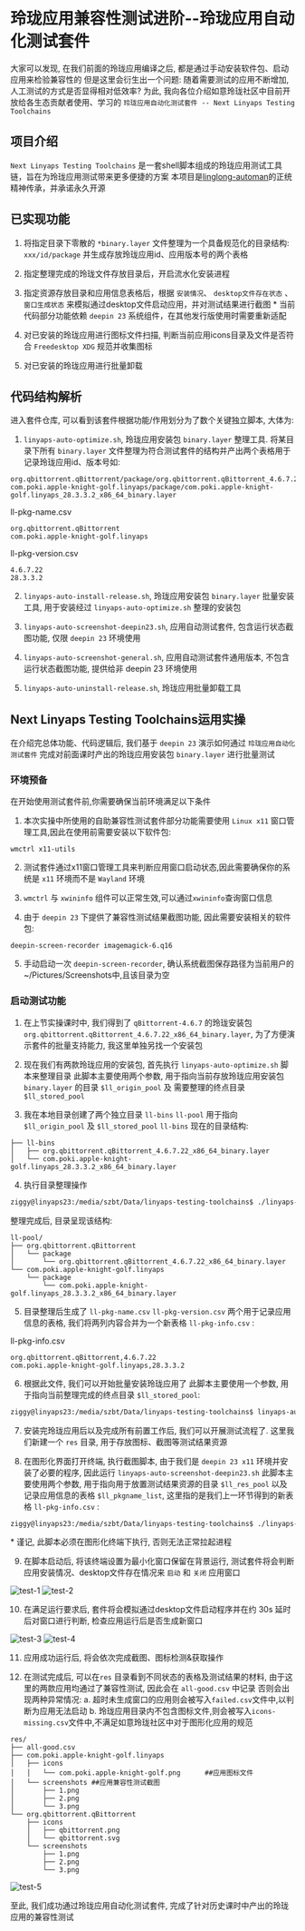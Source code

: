 # 玲珑应用兼容性测试进阶--玲珑应用自动化测试套件

大家可以发现, 在我们前面的玲珑应用编译之后, 都是通过手动安装软件包、启动应用来检验兼容性的
但是这里会衍生出一个问题: 随着需要测试的应用不断增加, 人工测试的方式是否显得相对低效率?
为此, 我向各位介绍如意玲珑社区中目前开放给各生态贡献者使用、学习的 `玲珑应用自动化测试套件 -- Next Linyaps Testing Toolchains`

## 项目介绍

`Next Linyaps Testing Toolchains` 是一套shell脚本组成的玲珑应用测试工具链，旨在为玲珑应用测试带来更多便捷的方案
本项目是[linglong-automan](https://gitee.com/ziggy615/linglong-automan)的正统精神传承，并承诺永久开源

## 已实现功能

1. 将指定目录下零散的 `*binary.layer` 文件整理为一个具备规范化的目录结构: `xxx/id/package` 并生成存放玲珑应用id、应用版本号的两个表格

2. 指定整理完成的玲珑文件存放目录后，开启流水化安装进程

3. 指定资源存放目录和应用信息表格后，根据 `安装情况`、 `desktop文件存在状态` 、`窗口生成状态` 来模拟通过desktop文件启动应用，并对测试结果进行截图 \* 当前代码部分功能依赖 `deepin 23` 系统组件，在其他发行版使用时需要重新适配

4. 对已安装的玲珑应用进行图标文件扫描, 判断当前应用icons目录及文件是否符合 `Freedesktop XDG` 规范并收集图标

5. 对已安装的玲珑应用进行批量卸载

## 代码结构解析

进入套件仓库, 可以看到该套件根据功能/作用划分为了数个关键独立脚本, 大体为:

1. `linyaps-auto-optimize.sh`, 玲珑应用安装包 `binary.layer` 整理工具. 将某目录下所有 `binary.layer` 文件整理为符合测试套件的结构并产出两个表格用于记录玲珑应用id、版本号如:

```
org.qbittorrent.qBittorrent/package/org.qbittorrent.qBittorrent_4.6.7.22_x86_64_binary.layer
com.poki.apple-knight-golf.linyaps/package/com.poki.apple-knight-golf.linyaps_28.3.3.2_x86_64_binary.layer
```

ll-pkg-name.csv

```
org.qbittorrent.qBittorrent
com.poki.apple-knight-golf.linyaps
```

ll-pkg-version.csv

```
4.6.7.22
28.3.3.2
```

2. `linyaps-auto-install-release.sh`, 玲珑应用安装包 `binary.layer` 批量安装工具, 用于安装经过 `linyaps-auto-optimize.sh` 整理的安装包

3. `linyaps-auto-screenshot-deepin23.sh`, 应用自动测试套件, 包含运行状态截图功能, 仅限 `deepin 23` 环境使用

4. `linyaps-auto-screenshot-general.sh`, 应用自动测试套件通用版本, 不包含运行状态截图功能, 提供给非 deepin 23 环境使用

5. `linyaps-auto-uninstall-release.sh`, 玲珑应用批量卸载工具

## Next Linyaps Testing Toolchains运用实操

在介绍完总体功能、代码逻辑后, 我们基于 `deepin 23` 演示如何通过 `玲珑应用自动化测试套件` 完成对前面课时产出的玲珑应用安装包 `binary.layer` 进行批量测试

### 环境预备

在开始使用测试套件前,你需要确保当前环境满足以下条件

1. 本次实操中所使用的自助兼容性测试套件部分功能需要使用 `Linux x11` 窗口管理工具,因此在使用前需要安装以下软件包:

```
wmctrl x11-utils
```

2. 测试套件通过x11窗口管理工具来判断应用窗口启动状态,因此需要确保你的系统是 `x11` 环境而不是 `Wayland` 环境

3. `wmctrl` 与 `xwininfo` 组件可以正常生效,可以通过`xwininfo`查询窗口信息

4. 由于 `deepin 23` 下提供了兼容性测试结果截图功能, 因此需要安装相关的软件包:

```
deepin-screen-recorder imagemagick-6.q16
```

5. 手动启动一次 `deepin-screen-recorder`, 确认系统截图保存路径为当前用户的~/Pictures/Screenshots中,且该目录为空

### 启动测试功能

1. 在上节实操课时中, 我们得到了 `qBittorrent-4.6.7` 的玲珑安装包 `org.qbittorrent.qBittorrent_4.6.7.22_x86_64_binary.layer`, 为了方便演示套件的批量支持能力, 我这里单独另找一个安装包

2. 现在我们有两款玲珑应用的安装包, 首先执行 `linyaps-auto-optimize.sh` 脚本来整理目录
   此脚本主要使用两个参数, 用于指向当前存放玲珑应用安装包 `binary.layer` 的目录 `$ll_origin_pool` 及 需要整理的终点目录 `$ll_stored_pool`

3. 我在本地目录创建了两个独立目录 `ll-bins` `ll-pool` 用于指向 `$ll_origin_pool` 及 `$ll_stored_pool`
   `ll-bins` 现在的目录结构:

```
├── ll-bins
│   ├── org.qbittorrent.qBittorrent_4.6.7.22_x86_64_binary.layer
│   └── com.poki.apple-knight-golf.linyaps_28.3.3.2_x86_64_binary.layer
```

4. 执行目录整理操作

```bash
ziggy@linyaps23:/media/szbt/Data/linyaps-testing-toolchains$ ./linyaps-auto-optimize.sh ./ll-bins ./ll-pool
```

整理完成后, 目录呈现该结构:

```
ll-pool/
├── org.qbittorrent.qBittorrent
│   └── package
│       └── org.qbittorrent.qBittorrent_4.6.7.22_x86_64_binary.layer
└── com.poki.apple-knight-golf.linyaps
    └── package
        └── com.poki.apple-knight-golf.linyaps_28.3.3.2_x86_64_binary.layer

```

5. 目录整理后生成了 `ll-pkg-name.csv` `ll-pkg-version.csv` 两个用于记录应用信息的表格, 我们将两列内容合并为一个新表格 `ll-pkg-info.csv` :

ll-pkg-info.csv

```
org.qbittorrent.qBittorrent,4.6.7.22
com.poki.apple-knight-golf.linyaps,28.3.3.2
```

6. 根据此文件, 我们可以开始批量安装玲珑应用了
   此脚本主要使用一个参数, 用于指向当前整理完成的终点目录 `$ll_stored_pool`:

```bash
ziggy@linyaps23:/media/szbt/Data/linyaps-testing-toolchains$ linyaps-auto-install-release.sh ./ll-pool
```

7. 安装完玲珑应用后以及完成所有前置工作后, 我们可以开展测试流程了. 这里我们新建一个 `res` 目录, 用于存放图标、截图等测试结果资源

8. 在图形化界面打开终端, 执行截图脚本, 由于我们是 `deepin 23 x11` 环境并安装了必要的程序, 因此运行 `linyaps-auto-screenshot-deepin23.sh`
   此脚本主要使用两个参数, 用于指向用于放置测试结果资源的目录 `$ll_res_pool` 以及 记录应用信息的表格 `$ll_pkgname_list`, 这里指的是我们上一环节得到的新表格 `ll-pkg-info.csv` :

```bash
ziggy@linyaps23:/media/szbt/Data/linyaps-testing-toolchains$ ./linyaps-auto-screenshot-deepin23.sh ./res ./ll-pkg-info.csv
```

\* 谨记, 此脚本必须在图形化终端下执行, 否则无法正常拉起进程

9. 在脚本启动后, 将该终端设置为最小化窗口保留在背景运行, 测试套件将会判断应用安装情况、desktop文件存在情况来 `启动` 和 `关闭` 应用窗口

![test-1](image/5-test-1.png)
![test-2](image/5-test-2.png)

10. 在满足运行要求后, 套件将会模拟通过desktop文件启动程序并在约 30s 延时后对窗口进行判断, 检查应用运行后是否生成新窗口

![test-3](image/5-test-3.png)
![test-4](image/5-test-4.png)

11. 应用成功运行后, 将会依次完成截图、图标检测&获取操作

12. 在测试完成后, 可以在`res` 目录看到不同状态的表格及测试结果的材料, 由于这里的两款应用均通过了兼容性测试, 因此会在 `all-good.csv` 中记录
    否则会出现两种异常情况:
    a. 超时未生成窗口的应用则会被写入`failed.csv`文件中,以判断为应用无法启动
    b. 玲珑应用目录内不包含图标文件,则会被写入`icons-missing.csv`文件中,不满足如意玲珑社区中对于图形化应用的规范

```
res/
├── all-good.csv
├── com.poki.apple-knight-golf.linyaps
│   ├── icons
│   │   └── com.poki.apple-knight-golf.png		##应用图标文件
│   └── screenshots	##应用兼容性测试截图
│       ├── 1.png
│       ├── 2.png
│       └── 3.png
└── org.qbittorrent.qBittorrent
    ├── icons
    │   ├── qbittorrent.png
    │   └── qbittorrent.svg
    └── screenshots
        ├── 1.png
        ├── 2.png
        └── 3.png
```

![test-5](image/5-test-5.png)

至此, 我们成功通过玲珑应用自动化测试套件, 完成了针对历史课时中产出的玲珑应用的兼容性测试
